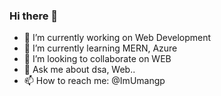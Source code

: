 ### Hi there 👋



- 🔭 I’m currently working on Web Development
- 🌱 I’m currently learning MERN, Azure
- 👯 I’m looking to collaborate on WEB
- 💬 Ask me about dsa, Web..
- 📫 How to reach me: @ImUmangp

